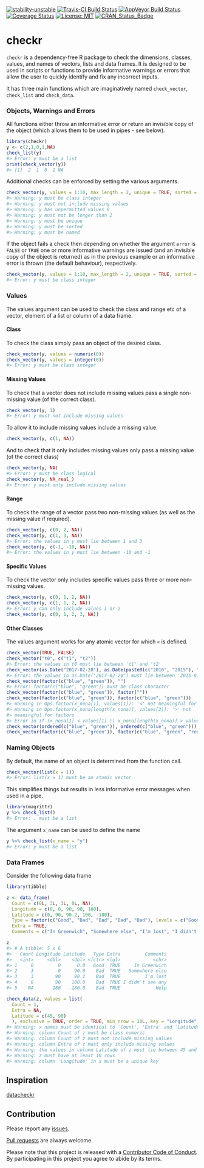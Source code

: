 
<!-- README.md is generated from README.Rmd. Please edit that file -->
[![stability-unstable](https://img.shields.io/badge/stability-unstable-yellow.svg)](https://github.com/joethorley/stability-badges#unstable) [![Travis-CI Build Status](https://travis-ci.org/poissonconsulting/checkr.svg?branch=master)](https://travis-ci.org/poissonconsulting/checkr) [![AppVeyor Build Status](https://ci.appveyor.com/api/projects/status/github/poissonconsulting/checkr?branch=master&svg=true)](https://ci.appveyor.com/project/poissonconsulting/checkr) [![Coverage Status](https://img.shields.io/codecov/c/github/poissonconsulting/checkr/master.svg)](https://codecov.io/github/poissonconsulting/checkr?branch=master) [![License: MIT](https://img.shields.io/badge/License-MIT-green.svg)](https://opensource.org/licenses/MIT) [![CRAN\_Status\_Badge](http://www.r-pkg.org/badges/version/checkr)](https://cran.r-project.org/package=checkr)

checkr
======

`checkr` is a dependency-free R package to check the dimensions, classes, values, and names of vectors, lists and data frames. It is designed to be used in scripts or functions to provide informative warnings or errors that allow the user to quickly identify and fix any incorrect inputs.

It has three main functions which are imaginatively named `check_vector`, `check_list` and `check_data`.

### Objects, Warnings and Errors

All functions either throw an informative error or return an invisible copy of the object (which allows them to be used in pipes - see below).

``` r
library(checkr)
y <- c(2,1,0,1,NA)
check_list(y)
#> Error: y must be a list
print(check_vector(y))
#> [1]  2  1  0  1 NA
```

Additional checks can be enforced by setting the various arguments.

``` r
check_vector(y, values = 1:10, max_length = 2, unique = TRUE, sorted = TRUE, named = TRUE, error = FALSE)
#> Warning: y must be class integer
#> Warning: y must not include missing values
#> Warning: y has unpermitted values 0
#> Warning: y must not be longer than 2
#> Warning: y must be unique
#> Warning: y must be sorted
#> Warning: y must be named
```

If the object fails a check then depending on whether the argument `error` is `FALSE` or `TRUE` one or more informative warnings are issued (and an invisible copy of the object is returned) as in the previous example or an informative error is thrown (the default behaviour), respectively.

``` r
check_vector(y, values = 1:10, max_length = 2, unique = TRUE, sorted = TRUE, named = TRUE)
#> Error: y must be class integer
```

### Values

The values argument can be used to check the class and range etc of a vector, element of a list or column of a data frame.

#### Class

To check the class simply pass an object of the desired class.

``` r
check_vector(y, values = numeric(0))
check_vector(y, values = integer(0))
#> Error: y must be class integer
```

#### Missing Values

To check that a vector does not include missing values pass a single non-missing value (of the correct class).

``` r
check_vector(y, 1)
#> Error: y must not include missing values
```

To allow it to include missing values include a missing value.

``` r
check_vector(y, c(1, NA))
```

And to check that it only includes missing values only pass a missing value (of the correct class)

``` r
check_vector(y, NA)
#> Error: y must be class logical
check_vector(y, NA_real_)
#> Error: y must only include missing values
```

#### Range

To check the range of a vector pass two non-missing values (as well as the missing value if required).

``` r
check_vector(y, c(0, 2, NA))
check_vector(y, c(1, 3, NA))
#> Error: the values in y must lie between 1 and 3
check_vector(y, c(-1, -10, NA))
#> Error: the values in y must lie between -10 and -1
```

#### Specific Values

To check the vector only includes specific values pass three or more non-missing values.

``` r
check_vector(y, c(0, 1, 2, NA))
check_vector(y, c(1, 1, 2, NA))
#> Error: y can only include values 1 or 2
check_vector(y, c(0, 1, 2, 3, NA))
```

#### Other Classes

The values argument works for any atomic vector for which `<` is defined.

``` r
check_vector(TRUE, FALSE)
check_vector("t0", c("t1", "t2"))
#> Error: the values in t0 must lie between 't1' and 't2'
check_vector(as.Date("2017-02-20"), as.Date(paste0(c("2016", "2015"), "-01-01")))
#> Error: the values in as.Date("2017-02-20") must lie between '2015-01-01' and '2016-01-01'
check_vector(factor(c("blue", "green")), "")
#> Error: factor(c("blue", "green")) must be class character
check_vector(factor(c("blue", "green")), factor(""))
check_vector(factor(c("blue", "green")), factor(c("blue", "green")))
#> Warning in Ops.factor(x_nona[1], values[1]): '<' not meaningful for factors
#> Warning in Ops.factor(x_nona[length(x_nona)], values[2]): '>' not
#> meaningful for factors
#> Error in if (x_nona[1] < values[1] || x_nona[length(x_nona)] > values[2]) {: missing value where TRUE/FALSE needed
check_vector(ordered(c("blue", "green")), ordered(c("blue", "green")))
check_vector(factor(c("blue", "green")), factor(c("blue", "green", "red")))
```

### Naming Objects

By default, the name of an object is determined from the function call.

``` r
check_vector(list(x = 1))
#> Error: list(x = 1) must be an atomic vector
```

This simplifies things but results in less informative error messages when used in a pipe.

``` r
library(magrittr)
y %>% check_list()
#> Error: . must be a list
```

The argument `x_name` can be used to define the name

``` r
y %>% check_list(x_name = "y")
#> Error: y must be a list
```

### Data Frames

Consider the following data frame

``` r
library(tibble)

z <- data_frame(
  Count = c(0L, 3L, 3L, 0L, NA), 
  Longitude = c(0, 0, 90, 90, 180), 
  Latitude = c(0, 90, 90.2, 100, -180),
  Type = factor(c("Good", "Bad", "Bad", "Bad", "Bad"), levels = c("Good", "Bad")),
  Extra = TRUE,
  Comments = c("In Greenwich", "Somewhere else", "I'm lost", "I didn't see any", "Help"))

z
#> # A tibble: 5 x 6
#>   Count Longitude Latitude   Type Extra         Comments
#>   <int>     <dbl>    <dbl> <fctr> <lgl>            <chr>
#> 1     0         0      0.0   Good  TRUE     In Greenwich
#> 2     3         0     90.0    Bad  TRUE   Somewhere else
#> 3     3        90     90.2    Bad  TRUE         I'm lost
#> 4     0        90    100.0    Bad  TRUE I didn't see any
#> 5    NA       180   -180.0    Bad  TRUE             Help
```

``` r
check_data(z, values = list(
  Count = 1,
  Extra = NA,
  Latitude = c(45, 90)
  ), exclusive = TRUE, order = TRUE, min_nrow = 10L, key = "Longitude", error = FALSE)
#> Warning: x names must be identical to 'Count', 'Extra' and 'Latitude'
#> Warning: column Count of z must be class numeric
#> Warning: column Count of z must not include missing values
#> Warning: column Extra of z must only include missing values
#> Warning: the values in column Latitude of z must lie between 45 and 90
#> Warning: z must have at least 10 rows
#> Warning: column 'Longitude' in x must be a unique key
```

Inspiration
-----------

[datacheckr](https://github.com/poissonconsulting/datacheckr)

Contribution
------------

Please report any [issues](https://github.com/poissonconsulting/checkr/issues).

[Pull requests](https://github.com/poissonconsulting/checkr/pulls) are always welcome.

Please note that this project is released with a [Contributor Code of Conduct](CONDUCT.md). By participating in this project you agree to abide by its terms.
